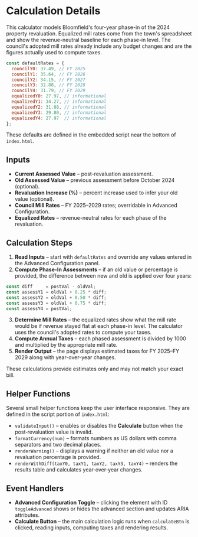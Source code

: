 # Calculation Details

This calculator models Bloomfield's four-year phase-in of the 2024 property revaluation.
Equalized mill rates come from the town's spreadsheet and show the revenue-neutral
baseline for each phase-in level. The council's adopted mill rates already include any
budget changes and are the figures actually used to compute taxes.

```javascript
const defaultRates = {
  councilY0: 37.49, // FY 2025
  councilY1: 35.64, // FY 2026
  councilY2: 34.15, // FY 2027
  councilY3: 32.88, // FY 2028
  councilY4: 31.79, // FY 2029
  equalizedY0: 27.97, // informational
  equalizedY1: 34.27, // informational
  equalizedY2: 31.88, // informational
  equalizedY3: 29.80, // informational
  equalizedY4: 27.97  // informational
};
```

These defaults are defined in the embedded script near the bottom of `index.html`.

## Inputs

- **Current Assessed Value** – post-revaluation assessment.
- **Old Assessed Value** – previous assessment before October 2024 (optional).
- **Revaluation Increase (%)** – percent increase used to infer your old value (optional).
- **Council Mill Rates** – FY 2025–2029 rates; overridable in Advanced Configuration.
- **Equalized Rates** – revenue-neutral rates for each phase of the revaluation.

## Calculation Steps

1. **Read Inputs** – start with `defaultRates` and override any values entered in the Advanced Configuration panel.
2. **Compute Phase-In Assessments** – if an old value or percentage is provided, the difference between new and old is applied over four years:

```javascript
const diff     = postVal - oldVal;
const assessY1 = oldVal + 0.25 * diff;
const assessY2 = oldVal + 0.50 * diff;
const assessY3 = oldVal + 0.75 * diff;
const assessY4 = postVal;
```

3. **Determine Mill Rates** – the equalized rates show what the mill rate would be if revenue stayed flat at each phase-in level. The calculator uses the council's adopted rates to compute your taxes.
4. **Compute Annual Taxes** – each phased assessment is divided by 1000 and multiplied by the appropriate mill rate.
5. **Render Output** – the page displays estimated taxes for FY 2025–FY 2029 along with year-over-year changes.

These calculations provide estimates only and may not match your exact bill.

## Helper Functions

Several small helper functions keep the user interface responsive. They are defined in the script portion of `index.html`:

- `validateInput()` – enables or disables the **Calculate** button when the post‑revaluation value is invalid.
- `formatCurrency(num)` – formats numbers as US dollars with comma separators and two decimal places.
- `renderWarning()` – displays a warning if neither an old value nor a revaluation percentage is provided.
- `renderWithDiff(taxY0, taxY1, taxY2, taxY3, taxY4)` – renders the results table and calculates year‑over‑year changes.

## Event Handlers

- **Advanced Configuration Toggle** – clicking the element with ID `toggleAdvanced` shows or hides the advanced section and updates ARIA attributes.
- **Calculate Button** – the main calculation logic runs when `calculateBtn` is clicked, reading inputs, computing taxes and rendering results.
